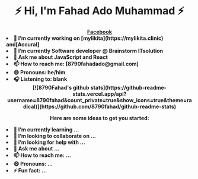 <!--### Hi, there 👋 I'm Mustapha Issa Toyin-->
<h1 align="center">⚡️ Hi, I'm Fahad Ado Muhammad ⚡️</h1>
<h4 align="center"><a href="https://facebook.com/fahadkauragoje">Facebook</a>

<div align="left">

<li> 🔭 I’m currently working on [mylikita](https://mylikita.clinic) and[Accural]</li>
 <li>🌱 I’m currently Software developer @ Brainstorm ITsolution </li>
 <li>💬 Ask me about JavaScript and React </li>
 <li>📫 How to reach me: [8790fahadado@gmail.com] </li>
 <li>😄 Pronouns: he/him </li>
 <li>🎧 Listening to: blank </li>
</div>
[![8790Fahad's github stats](https://github-readme-stats.vercel.app/api?username=8790fahad&count_private=true&show_icons=true&theme=radical)](https://github.com/8790fahad/github-readme-stats)




Here are some ideas to get you started:
<div align="left">

<li> 🌱 I’m currently learning ... </li>
 <li>👯 I’m looking to collaborate on ... </li>
 <li>🤔 I’m looking for help with ... </li>
 <li>💬 Ask me about ... </li>
 <li>📫 How to reach me: ... </li>
 <li>😄 Pronouns: ... </li>
 <li>⚡ Fun fact: ... </li>
 </div>

